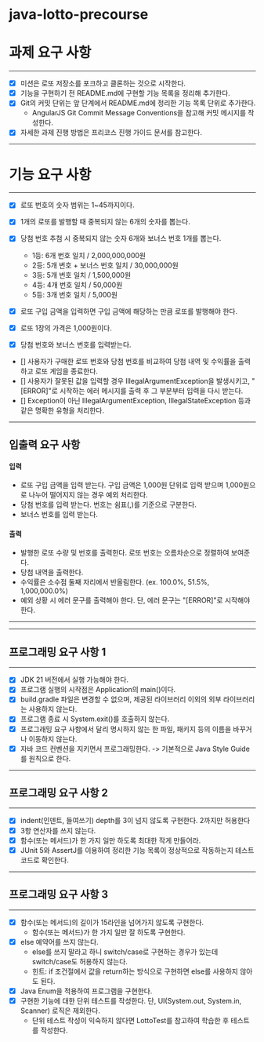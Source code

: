 # java-lotto-precourse

# 과제 요구 사항

----

* [x] 미션은 로또 저장소를 포크하고 클론하는 것으로 시작한다.
* [x] 기능을 구현하기 전 README.md에 구현할 기능 목록을 정리해 추가한다.
* [x] Git의 커밋 단위는 앞 단계에서 README.md에 정리한 기능 목록 단위로 추가한다.
    * AngularJS Git Commit Message Conventions을 참고해 커밋 메시지를 작성한다.
* [x] 자세한 과제 진행 방법은 프리코스 진행 가이드 문서를 참고한다.

----

# 기능 요구 사항

----

* [x] 로또 번호의 숫자 범위는 1~45까지이다.
* [x] 1개의 로또를 발행할 때 중복되지 않는 6개의 숫자를 뽑는다.
* [x] 당첨 번호 추첨 시 중복되지 않는 숫자 6개와 보너스 번호 1개를 뽑는다.

    * 1등: 6개 번호 일치 / 2,000,000,000원
    * 2등: 5개 번호 + 보너스 번호 일치 / 30,000,000원
    * 3등: 5개 번호 일치 / 1,500,000원
    * 4등: 4개 번호 일치 / 50,000원
    * 5등: 3개 번호 일치 / 5,000원

* [x] 로또 구입 금액을 입력하면 구입 금액에 해당하는 만큼 로또를 발행해야 한다.
* [x] 로또 1장의 가격은 1,000원이다.
* [x] 당첨 번호와 보너스 번호를 입력받는다.
* [] 사용자가 구매한 로또 번호와 당첨 번호를 비교하여 당첨 내역 및 수익률을 출력하고 로또 게임을 종료한다.
* [] 사용자가 잘못된 값을 입력할 경우 IllegalArgumentException을 발생시키고, "[ERROR]"로 시작하는 에러 메시지를 출력 후 그 부분부터 입력을 다시 받는다.
* [] Exception이 아닌 IllegalArgumentException, IllegalStateException 등과 같은 명확한 유형을 처리한다.

----

## 입출력 요구 사항

#### 입력

* 로또 구입 금액을 입력 받는다. 구입 금액은 1,000원 단위로 입력 받으며 1,000원으로 나누어 떨어지지 않는 경우 예외 처리한다.
* 당첨 번호를 입력 받는다. 번호는 쉼표(,)를 기준으로 구분한다.
* 보너스 번호를 입력 받는다.

#### 출력

* 발행한 로또 수량 및 번호를 출력한다. 로또 번호는 오름차순으로 정렬하여 보여준다.
* 당첨 내역을 출력한다.
* 수익률은 소수점 둘째 자리에서 반올림한다. (ex. 100.0%, 51.5%, 1,000,000.0%)
* 예외 상황 시 에러 문구를 출력해야 한다. 단, 에러 문구는 "[ERROR]"로 시작해야 한다.

----

----

## 프로그래밍 요구 사항 1

----

* [x] JDK 21 버전에서 실행 가능해야 한다.
* [x] 프로그램 실행의 시작점은 Application의 main()이다.
* [x] build.gradle 파일은 변경할 수 없으며, 제공된 라이브러리 이외의 외부 라이브러리는 사용하지 않는다.
* [x] 프로그램 종료 시 System.exit()를 호출하지 않는다.
* [x] 프로그래밍 요구 사항에서 달리 명시하지 않는 한 파일, 패키지 등의 이름을 바꾸거나 이동하지 않는다.
* [x] 자바 코드 컨벤션을 지키면서 프로그래밍한다. -> 기본적으로 Java Style Guide를 원칙으로 한다.

----

## 프로그래밍 요구 사항 2

----

* [x] indent(인덴트, 들여쓰기) depth를 3이 넘지 않도록 구현한다. 2까지만 허용한다
* [x] 3항 연산자를 쓰지 않는다.
* [x] 함수(또는 메서드)가 한 가지 일만 하도록 최대한 작게 만들어라.
* [x] JUnit 5와 AssertJ를 이용하여 정리한 기능 목록이 정상적으로 작동하는지 테스트 코드로 확인한다.

----

## 프로그래밍 요구 사항 3

----

* [x] 함수(또는 메서드)의 길이가 15라인을 넘어가지 않도록 구현한다.
    * 함수(또는 메서드)가 한 가지 일만 잘 하도록 구현한다.
* [x] else 예약어를 쓰지 않는다.
    * else를 쓰지 말라고 하니 switch/case로 구현하는 경우가 있는데 switch/case도 허용하지 않는다.
    * 힌트: if 조건절에서 값을 return하는 방식으로 구현하면 else를 사용하지 않아도 된다.
* [x] Java Enum을 적용하여 프로그램을 구현한다.
* [x] 구현한 기능에 대한 단위 테스트를 작성한다. 단, UI(System.out, System.in, Scanner) 로직은 제외한다.
    * 단위 테스트 작성이 익숙하지 않다면 LottoTest를 참고하여 학습한 후 테스트를 작성한다.

